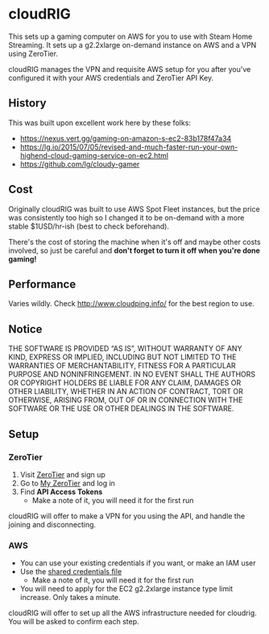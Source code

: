 # cloudRIG

This sets up a gaming computer on AWS for you to use with Steam Home Streaming. It sets up a g2.2xlarge on-demand instance on AWS and a VPN using ZeroTier.

cloudRIG manages the VPN and requisite AWS setup for you after you've configured it with your AWS credentials and ZeroTier API Key.

## History

This was built upon excellent work here by these folks:

* https://nexus.vert.gg/gaming-on-amazon-s-ec2-83b178f47a34
* https://lg.io/2015/07/05/revised-and-much-faster-run-your-own-highend-cloud-gaming-service-on-ec2.html
* https://github.com/lg/cloudy-gamer

## Cost

Originally cloudRIG was built to use AWS Spot Fleet instances, but the price was consistently too high so I changed it to be on-demand with a more stable $1USD/hr-ish (best to check beforehand).

There's the cost of storing the machine when it's off and maybe other costs involved, so just be careful and **don't forget to turn it off when you're done gaming!**

## Performance

Varies wildly. Check http://www.cloudping.info/ for the best region to use.



## Notice

THE SOFTWARE IS PROVIDED “AS IS”, WITHOUT WARRANTY OF ANY KIND, EXPRESS OR IMPLIED, INCLUDING BUT NOT LIMITED TO THE WARRANTIES OF MERCHANTABILITY, FITNESS FOR A PARTICULAR PURPOSE AND NONINFRINGEMENT. IN NO EVENT SHALL THE AUTHORS OR COPYRIGHT HOLDERS BE LIABLE FOR ANY CLAIM, DAMAGES OR OTHER LIABILITY, WHETHER IN AN ACTION OF CONTRACT, TORT OR OTHERWISE, ARISING FROM, OUT OF OR IN CONNECTION WITH THE SOFTWARE OR THE USE OR OTHER DEALINGS IN THE SOFTWARE.

## Setup

### ZeroTier

1. Visit [ZeroTier](https://www.zerotier.com/) and sign up
2. Go to [My ZeroTier](https://my.zerotier.com) and log in
3. Find **API Access Tokens**
    * Make a note of it, you will need it for the first run

cloudRIG will offer to make a VPN for you using the API, and handle the joining and disconnecting.

### AWS

* You can use your existing credentials if you want, or make an IAM user
* Use the [shared credentials file](http://docs.aws.amazon.com/sdk-for-javascript/v2/developer-guide/loading-node-credentials-shared.html)
    * Make a note of it, you will need it for the first run
* You will need to apply for the EC2 g2.2xlarge instance type limit increase. Only takes a minute.

cloudRIG will offer to set up all the AWS infrastructure needed for cloudrig. You will be asked to confirm each step.